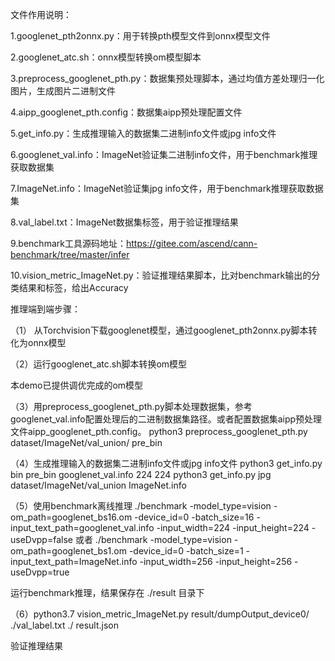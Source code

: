 文件作用说明：

1.googlenet_pth2onnx.py：用于转换pth模型文件到onnx模型文件

2.googlenet_atc.sh：onnx模型转换om模型脚本

3.preprocess_googlenet_pth.py：数据集预处理脚本，通过均值方差处理归一化图片，生成图片二进制文件

4.aipp_googlenet_pth.config：数据集aipp预处理配置文件

5.get_info.py：生成推理输入的数据集二进制info文件或jpg info文件

6.googlenet_val.info：ImageNet验证集二进制info文件，用于benchmark推理获取数据集

7.ImageNet.info：ImageNet验证集jpg info文件，用于benchmark推理获取数据集

8.val_label.txt：ImageNet数据集标签，用于验证推理结果

9.benchmark工具源码地址：https://gitee.com/ascend/cann-benchmark/tree/master/infer

10.vision_metric_ImageNet.py：验证推理结果脚本，比对benchmark输出的分类结果和标签，给出Accuracy





推理端到端步骤：

（1） 从Torchvision下载googlenet模型，通过googlenet_pth2onnx.py脚本转化为onnx模型



（2）运行googlenet_atc.sh脚本转换om模型

本demo已提供调优完成的om模型



（3）用preprocess_googlenet_pth.py脚本处理数据集，参考googlenet_val.info配置处理后的二进制数据集路径。或者配置数据集aipp预处理文件aipp_googlenet_pth.config。
    python3 preprocess_googlenet_pth.py dataset/ImageNet/val_union/ pre_bin



（4）生成推理输入的数据集二进制info文件或jpg info文件
     python3 get_info.py bin pre_bin googlenet_val.info 224 224
	 python3 get_info.py jpg dataset/ImageNet/val_union ImageNet.info



（5）使用benchmark离线推理
    ./benchmark -model_type=vision -om_path=googlenet_bs16.om -device_id=0 -batch_size=16 -input_text_path=googlenet_val.info -input_width=224 -input_height=224 -useDvpp=false
	或者
	./benchmark -model_type=vision -om_path=googlenet_bs1.om -device_id=0 -batch_size=1 -input_text_path=ImageNet.info -input_width=256 -input_height=256 -useDvpp=true
    

运行benchmark推理，结果保存在 ./result 目录下



（6）python3.7 vision_metric_ImageNet.py result/dumpOutput_device0/ ./val_label.txt ./ result.json

验证推理结果


